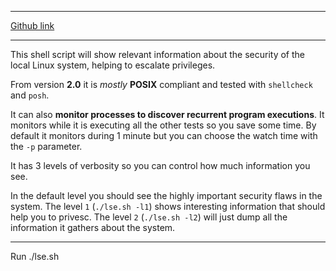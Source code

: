 ---------------

[Github link](https://github.com/diego-treitos/linux-smart-enumeration)

-----------------------

This shell script will show relevant information about the security of the local Linux system, helping to escalate privileges.

From version **2.0** it is _mostly_ **POSIX** compliant and tested with `shellcheck` and `posh`.

It can also **monitor processes to discover recurrent program executions**. It monitors while it is executing all the other tests so you save some time. By default it monitors during 1 minute but you can choose the watch time with the `-p` parameter.

It has 3 levels of verbosity so you can control how much information you see.

In the default level you should see the highly important security flaws in the system. The level `1` (`./lse.sh -l1`) shows interesting information that should help you to privesc. The level `2` (`./lse.sh -l2`) will just dump all the information it gathers about the system.

---------------------

Run ./lse.sh 